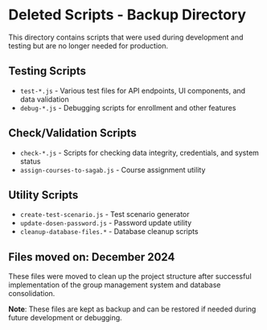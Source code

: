 # Deleted Scripts - Backup Directory

This directory contains scripts that were used during development and testing but are no longer needed for production.

## Testing Scripts
- `test-*.js` - Various test files for API endpoints, UI components, and data validation
- `debug-*.js` - Debugging scripts for enrollment and other features

## Check/Validation Scripts  
- `check-*.js` - Scripts for checking data integrity, credentials, and system status
- `assign-courses-to-sagab.js` - Course assignment utility

## Utility Scripts
- `create-test-scenario.js` - Test scenario generator
- `update-dosen-password.js` - Password update utility
- `cleanup-database-files.*` - Database cleanup scripts

## Files moved on: December 2024
These files were moved to clean up the project structure after successful implementation of the group management system and database consolidation.

**Note**: These files are kept as backup and can be restored if needed during future development or debugging.